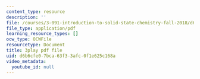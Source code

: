 ```yaml
---
content_type: resource
description: ''
file: /courses/3-091-introduction-to-solid-state-chemistry-fall-2018/d6b6cfe07bca63f33afc0f1e625c168a_EOS0HBUoycc.pdf
file_type: application/pdf
learning_resource_types: []
ocw_type: OCWFile
resourcetype: Document
title: 3play pdf file
uid: d6b6cfe0-7bca-63f3-3afc-0f1e625c168a
video_metadata:
  youtube_id: null
---
```

